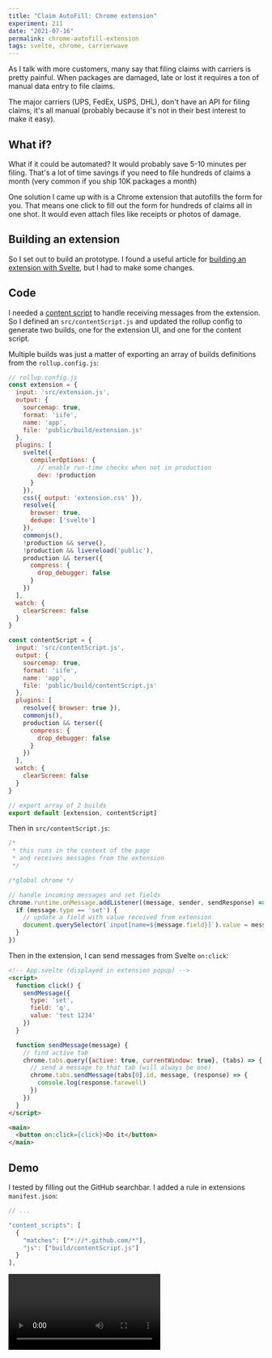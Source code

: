 ```yaml
---
title: "Claim AutoFill: Chrome extension"
experiment: 211
date: "2021-07-16"
permalink: chrome-autofill-extension
tags: svelte, chrome, carrierwave
---
```


As I talk with more customers, many say that filing claims with carriers is pretty painful. When packages are damaged, late or lost it requires a ton of manual data entry to file claims.

The major carriers (UPS, FedEx, USPS, DHL), don't have an API for filing claims, it's all manual (probably because it's not in their best interest to make it easy).

## What if?

What if it could be automated? It would probably save 5-10 minutes per filing. That's a lot of time savings if you need to file hundreds of claims a month (very common if you ship 10K packages a month)

One solution I came up with is a Chrome extension that autofills the form for you. That means one click to fill out the form for hundreds of claims all in one shot. It would even attach files like receipts or photos of damage.

## Building an extension

So I set out to build an prototype. I found a useful article for [building an extension with Svelte](https://maurogarcia.dev/maurogarcia.dev/posts/how-to-build-your-next-chrome-extension-with-svelte/), but I had to make some changes.

## Code

I needed a [content script](https://developer.chrome.com/docs/extensions/mv3/content_scripts/) to handle receiving messages from the extension. So I defined an `src/contentScript.js` and updated the rollup config to generate two builds, one for the extension UI, and one for the content script.

Multiple builds was just a matter of exporting an array of builds definitions from the `rollup.config.js`:

```javascript
// rollup.config.js
const extension = {
  input: 'src/extension.js',
  output: {
    sourcemap: true,
    format: 'iife',
    name: 'app',
    file: 'public/build/extension.js'
  },
  plugins: [
    svelte({
      compilerOptions: {
        // enable run-time checks when not in production
        dev: !production
      }
    }),
    css({ output: 'extension.css' }),
    resolve({
      browser: true,
      dedupe: ['svelte']
    }),
    commonjs(),
    !production && serve(),
    !production && livereload('public'),
    production && terser({
      compress: {
        drop_debugger: false
      }
    })
  ],
  watch: {
    clearScreen: false
  }
}

const contentScript = {
  input: 'src/contentScript.js',
  output: {
    sourcemap: true,
    format: 'iife',
    name: 'app',
    file: 'public/build/contentScript.js'
  },
  plugins: [
    resolve({ browser: true }),
    commonjs(),
    production && terser({
      compress: {
        drop_debugger: false
      }
    })
  ],
  watch: {
    clearScreen: false
  }
}

// export array of 2 builds
export default [extension, contentScript]
```

Then in `src/contentScript.js`:

```javascript
/*
 * this runs in the context of the page
 * and receives messages from the extension
 */

/*global chrome */

// handle incoming messages and set fields
chrome.runtime.onMessage.addListener((message, sender, sendResponse) => {
  if (message.type == 'set') {
    // update a field with value received from extension 
    document.querySelector(`input[name=${message.field}]`).value = message.value
  }
})
```

Then in the extension, I can send messages from Svelte `on:click`:

```html
<!-- App.svelte (displayed in extension popup) -->
<script>
  function click() {
    sendMessage({
      type: 'set',
      field: 'q',
      value: 'test 1234'
    })
  }

  function sendMessage(message) {
    // find active tab
    chrome.tabs.query({active: true, currentWindow: true}, (tabs) => {
      // send a message to that tab (will always be one)
      chrome.tabs.sendMessage(tabs[0].id, message, (response) => {
        console.log(response.farewell)
      })
    })
  }
</script>

<main>
  <button on:click={click}>Do it</button>
</main>
```

## Demo

I tested by filling out the GitHub searchbar. I added a rule in extensions `manifest.json`:

```js
// ...

"content_scripts": [
  {
    "matches": ["*://*.github.com/*"],
    "js": ["build/contentScript.js"]
  }
],

```

<video controls src="https://res.cloudinary.com/dzwnkx0mk/video/upload/v1626421782/1000experiments.dev/chrome-autofill-extension_fsnff6.mp4"/>

## Notes

- It will need more experiments:
  - A UI that shows a list of tracking number ready for claims
  - Support filling in different types of fields: text, select, currenct, file field (PDF, PNG etc..)
  - Detect if on UPS/USPS/FedEx/DHL website
  - Starting process should ensure user is logged in to carrier site, or instruct them to.
  - Create a compelling video demo to be shared with prospects to ensure idea is viable
  - Filling a batch, ie looping thru the screens until all claims are filed
